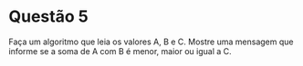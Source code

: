 # Questão 5

Faça um algoritmo que leia os valores A, B e C. Mostre uma mensagem que informe se a soma de A
com B é menor, maior ou igual a C.
